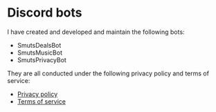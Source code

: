 # Discord bots

I have created and developed and maintain the following bots:
* SmutsDealsBot
* SmutsMusicBot
* SmutsPrivacyBot

They are all conducted under the following privacy policy and terms of service:
* [Privacy policy](https://haha150.github.io/discord/privacy)
* [Terms of service](https://haha150.github.io/tos/privacy)